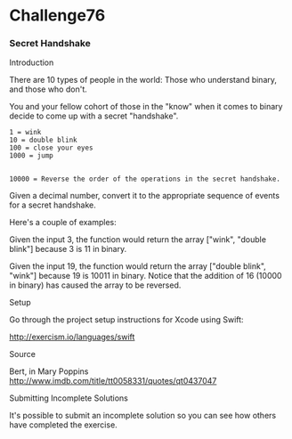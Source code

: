 # Challenge76

### Secret Handshake

Introduction

There are 10 types of people in the world: Those who understand binary, and those who don't.

You and your fellow cohort of those in the "know" when it comes to binary decide to come up with a secret "handshake".



```
1 = wink
10 = double blink
100 = close your eyes
1000 = jump


10000 = Reverse the order of the operations in the secret handshake.
```
Given a decimal number, convert it to the appropriate sequence of events for a secret handshake.

Here's a couple of examples:

Given the input 3, the function would return the array ["wink", "double blink"] because 3 is 11 in binary.

Given the input 19, the function would return the array ["double blink", "wink"] because 19 is 10011 in binary. Notice that the addition of 16 (10000 in binary) has caused the array to be reversed.

Setup

Go through the project setup instructions for Xcode using Swift:

http://exercism.io/languages/swift

Source

Bert, in Mary Poppins http://www.imdb.com/title/tt0058331/quotes/qt0437047

Submitting Incomplete Solutions

It's possible to submit an incomplete solution so you can see how others have completed the exercise.
